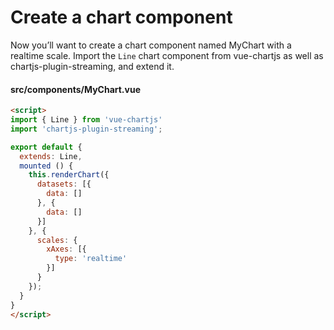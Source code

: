 # Create a chart component

Now you’ll want to create a chart component named MyChart with a realtime scale. Import the `Line` chart component from vue-chartjs as well as chartjs-plugin-streaming, and extend it.

#### src/components/MyChart.vue

```html
<script>
import { Line } from 'vue-chartjs'
import 'chartjs-plugin-streaming';

export default {
  extends: Line,
  mounted () {
    this.renderChart({
      datasets: [{
        data: []
      }, {
        data: []
      }]
    }, {
      scales: {
        xAxes: [{
          type: 'realtime'
        }]
      }
    });
  }
}
</script>
```
